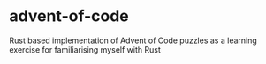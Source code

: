 # advent-of-code
Rust based implementation of Advent of Code puzzles as a learning exercise for familiarising myself with Rust

